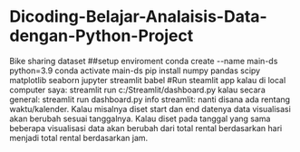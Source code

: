 # Dicoding-Belajar-Analaisis-Data-dengan-Python-Project
Bike sharing dataset
##setup enviroment
conda create --name main-ds python=3.9
conda activate main-ds
pip install numpy pandas scipy matplotlib seaborn jupyter streamlit babel
#Run steamlit app
kalau di local computer saya:
streamlit run c:/Streamlit/dashboard.py
kalau secara general:
streamlit run dashboard.py
info streamlit: nanti disana ada rentang waktu/kalender. Kalau misalnya diset start dan end datenya data visualisasi akan berubah sesuai tanggalnya. Kalau diset pada tanggal yang sama beberapa visualisasi data akan berubah dari total rental berdasarkan hari menjadi total rental berdasarkan jam.
